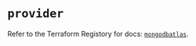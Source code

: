 # `provider`

Refer to the Terraform Registory for docs: [`mongodbatlas`](https://registry.terraform.io/providers/mongodb/mongodbatlas/1.14.0/docs).
